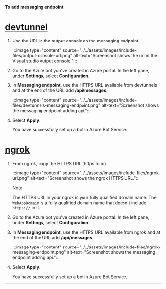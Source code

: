 **To add messaging endpoint**

# [devtunnel](#tab/dev)
    
1.	Use the URL in the output console as the messaging endpoint.

    :::image type="content" source="../../assets/images/include-files/output-console-url.png" alt-text="Screenshot shows the url in the Visual studio output console.":::

1.  Go to the Azure bot you've created in Azure portal. In the left pane, under **Settings**, select **Configuration**.

1.  In **Messaging endpoint**, use the HTTPS URL available from devtunnels and at the end of the URL add **/api/messages**.

    :::image type="content" source="../../assets/images/include-files/devtunnels-messaging-endpoint.png" alt-text="Screenshot shows the messaging endpoint adding api.":::

1. Select **Apply**.

    You have successfully set up a bot in Azure Bot Service.

# [ngrok](#tab/ngrok)

1. From ngrok, copy the HTTPS URL (https to io).

    :::image type="content" source="../../assets/images/include-files/ngrok-url.png" alt-text="Screenshot shows the ngrok HTTPS URL.":::
    
    > [!NOTE]
    > The HTTPS URL in your ngrok is your fully qualified domain name.
    > The `WebAppDomain` is a fully qualified domain name that doesn't include `https://` in it.

1.  Go to the Azure bot you've created in Azure portal. In the left pane, under **Settings**, select **Configuration**.

1.  In **Messaging endpoint**, use the HTTPS URL available from ngrok and at the end of the URL add **/api/messages**.

    :::image type="content" source="../../assets/images/include-files/ngrok-messaging-endpoint.png" alt-text="Screenshot shows the messaging endpoint adding api.":::

1. Select **Apply**.

    You have successfully set up a bot in Azure Bot Service.
---   
